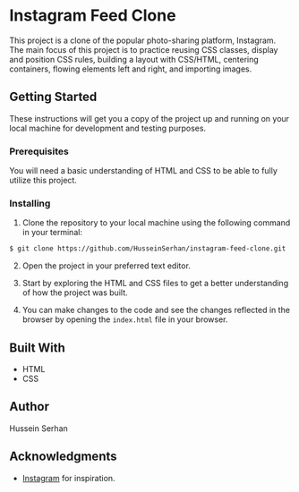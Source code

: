 # Instagram Feed Clone

This project is a clone of the popular photo-sharing platform, Instagram. The main focus of this project is to practice reusing CSS classes, display and position CSS rules, building a layout with CSS/HTML, centering containers, flowing elements left and right, and importing images.

## Getting Started

These instructions will get you a copy of the project up and running on your local machine for development and testing purposes.

### Prerequisites

You will need a basic understanding of HTML and CSS to be able to fully utilize this project.

### Installing

1. Clone the repository to your local machine using the following command in your terminal:

```bash
$ git clone https://github.com/HusseinSerhan/instagram-feed-clone.git
```

2. Open the project in your preferred text editor.

3. Start by exploring the HTML and CSS files to get a better understanding of how the project was built.

4. You can make changes to the code and see the changes reflected in the browser by opening the `index.html` file in your browser.

## Built With

- HTML
- CSS

## Author

Hussein Serhan

## Acknowledgments

- [Instagram](https://www.instagram.com/) for inspiration.
